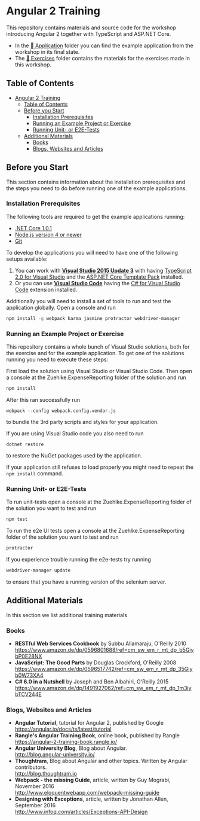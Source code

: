# Angular 2 Training #

This repository contains materials and source code for the workshop introducing Angular 2 together with TypeScript and ASP.NET Core.

* In the [:file_folder: Application](Application) folder you can find the example application from the workshop in its final state.
* The [:file_folder: Exercises](Exercises) folder contains the materials for the exercises made in this workshop.

## Table of Contents  ##

<!-- TOC -->

- [Angular 2 Training](#angular-2-training)
    - [Table of Contents](#table-of-contents)
    - [Before you Start](#before-you-start)
        - [Installation Prerequisites](#installation-prerequisites)
        - [Running an Example Project or Exercise](#running-an-example-project-or-exercise)
        - [Running Unit- or E2E-Tests](#running-unit--or-e2e-tests)
    - [Additional Materials](#additional-materials)
        - [Books](#books)
        - [Blogs, Websites and Articles](#blogs-websites-and-articles)

<!-- /TOC -->

## Before you Start ##

This section contains information about the installation prerequisites and the steps you need to do before running one of the example applications. 

### Installation Prerequisites ###

The following tools are required to get the example applications running:

- [.NET Core 1.0.1](http://bit.ly/netcore101)
- [Node.js version 4 or newer](http://nodejs.org)
- [Git](http://git-scm.com)

To develop the applications you will need to have one of the following setups available:

1) You can work with [**Visual Studio 2015 Update 3**](http://bit.ly/vs2015update3 ) with having [TypeScript 2.0 for Visual Studio](http://bit.ly/TS2forVS2015) and the [ASP.NET Core Template Pack](http://bit.ly/aspnetcoretp) installed.
2) Or you can use [**Visual Studio Code**](https://code.visualstudio.com/) having the [C# for Visual Studio Code](https://github.com/OmniSharp/omnisharp-vscode) extension installed.

Additionally you will need to install a set of tools to run and test the application globally. Open a console and run

```bash
npm install -g webpack karma jasmine protractor webdriver-manager
```

### Running an Example Project or Exercise ###

This repository contains a whole bunch of Visual Studio solutions, both for the exercise and for the example application. To get one of the solutions running you need to execute these steps:

First load the solution using Visual Studio or Visual Studio Code. Then open a console at the Zuehlke.ExpenseReporting folder of the solution and run

```bash
npm install
``` 

After this ran successfully run

```
webpack --config webpack.config.vendor.js
```

to bundle the 3rd party scripts and styles for your application.

If you are using Visual Studio code you also need to run

```
dotnet restore
```

to restore the NuGet packages used by the application.

If your application still refuses to load properly you might need to repeat the `npm install` command.

### Running Unit- or E2E-Tests ###

To run unit-tests open a console at the Zuehlke.ExpenseReporting folder of the solution you want to test and run

```bash
npm test
``` 

To run the e2e UI tests open a console at the Zuehlke.ExpenseReporting folder of the solution you want to test and run

```bash
protractor
```
If you experience trouble running the e2e-tests try running

```bash
webdriver-manager update
```

to ensure that you have a running version of the selenium server.

## Additional Materials ##

In this section we list additional training materials

### Books ###

* **RESTful Web Services Cookbook** by Subbu Allamaraju, O'Reilly 2010  
https://www.amazon.de/dp/0596801688/ref=cm_sw_em_r_mt_dp_b5GiybP0E28NX
* **JavaScript: The Good Parts** by Douglas Crockford, O'Reilly 2008  
https://www.amazon.de/dp/0596517742/ref=cm_sw_em_r_mt_dp_35Giyb0W73XA4
* **C# 6.0 in a Nutshell** by Joseph and Ben Albahiri, O'Reilly 2015  
https://www.amazon.de/dp/1491927062/ref=cm_sw_em_r_mt_dp_1m3iybTCV244E

### Blogs, Websites and Articles ###

* **Angular Tutorial**, tutorial for Angular 2, published by Google  
https://angular.io/docs/ts/latest/tutorial 
* **Rangle's Angular Training Book**, online book, published by Rangle  
https://angular-2-training-book.rangle.io/
* **Angular University Blog**, Blog about Angular.   
http://blog.angular-university.io/
* **Thoughtram**, Blog about Angular and other topics. Written by Angular contributors.   
http://blog.thoughtram.io
* **Webpack - the missing Guide**, article, written by Guy Mograbi, November 2016   
http://www.eloquentwebapp.com/webpack-missing-guide
* **Designing with Exceptions**, article, written by Jonathan Allen, September 2016  
http://www.infoq.com/articles/Exceptions-API-Design

 